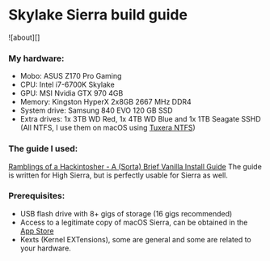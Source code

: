 # Skylake Sierra build guide

![about][<linktoimage>]


### My hardware:
* Mobo: ASUS Z170 Pro Gaming
* CPU: Intel i7-6700K Skylake
* GPU: MSI Nvidia GTX 970 4GB
* Memory: Kingston HyperX 2x8GB 2667 MHz DDR4
* System drive: Samsung 840 EVO 120 GB SSD
* Extra drives: 1x 3TB WD Red, 1x 4TB WD Blue and 1x 1TB Seagate SSHD (All NTFS, I use them on macOS using [Tuxera NTFS](https://www.tuxera.com/products/tuxera-ntfs-for-mac/))

### The guide I used:
[Ramblings of a Hackintosher - A (Sorta) Brief Vanilla Install Guide](https://www.reddit.com/r/hackintosh/comments/68p1e2/ramblings_of_a_hackintosher_a_sorta_brief_vanilla/)
The guide is written for High Sierra, but is perfectly usable for Sierra as well.

### Prerequisites:
* USB flash drive with 8+ gigs of storage (16 gigs recommended)
* Access to a legitimate copy of macOS Sierra, can be obtained in the [App Store](https://itunes.apple.com/us/app/macos-sierra/id1127487414?mt=12)
* Kexts (Kernel EXTensions), some are general and some are  related to your hardware.
